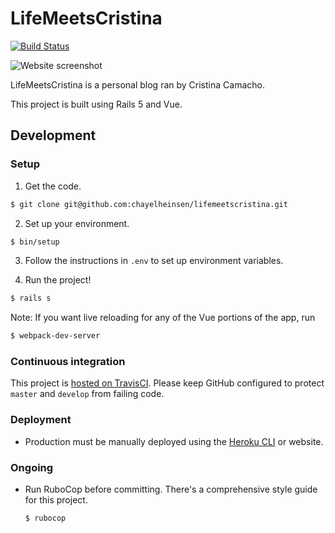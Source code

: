 # LifeMeetsCristina
[![Build Status](https://travis-ci.org/chayelheinsen/lifemeetscristina.svg?branch=master)](https://travis-ci.org/chayelheinsen/lifemeetscristina)

![Website screenshot](./screenshot.png)

LifeMeetsCristina is a personal blog ran by Cristina Camacho.

This project is built using Rails 5 and Vue.

## Development

### Setup

1. Get the code.

  ```sh
  $ git clone git@github.com:chayelheinsen/lifemeetscristina.git
  ```

2. Set up your environment.

  ```sh
  $ bin/setup
  ```

3. Follow the instructions in `.env` to set up environment variables.

4. Run the project!

  ```sh
  $ rails s
  ```

Note: If you want live reloading for any of the Vue portions of the app, run

```sh
$ webpack-dev-server
```

### Continuous integration

This project is [hosted on TravisCI]. Please keep
GitHub configured to protect `master` and `develop` from failing code.

[Hosted on TravisCI]: https://travis-ci.org/chayelheinsen/lifemeetscristina

### Deployment

* Production must be manually deployed using the [Heroku CLI](https://devcenter.heroku.com/articles/heroku-cli) or website.

### Ongoing

* Run RuboCop before committing. There's a comprehensive style guide for this project.

  ```sh
  $ rubocop
  ```
